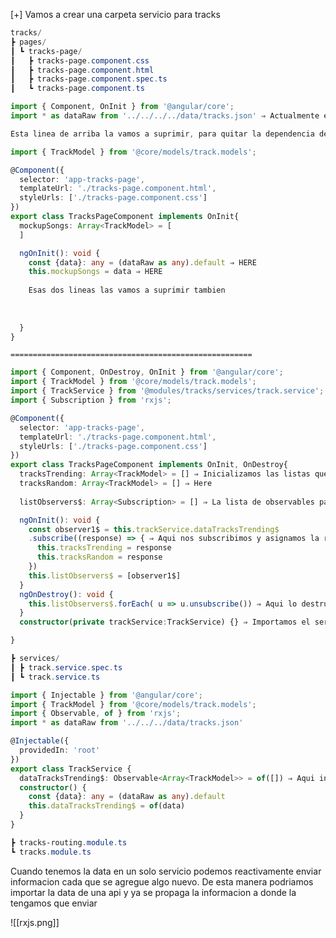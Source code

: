 [+] Vamos a crear una carpeta servicio para tracks

```powershell
tracks/
┣ pages/
┃ ┗ tracks-page/
┃   ┣ tracks-page.component.css
┃   ┣ tracks-page.component.html
┃   ┣ tracks-page.component.spec.ts
┃   ┗ tracks-page.component.ts

```

```ts hl:18,19
import { Component, OnInit } from '@angular/core';
import * as dataRaw from '../../../../data/tracks.json' ⇒ Actualmente estamos importando la informacion de manera estatica

Esta linea de arriba la vamos a suprimir, para quitar la dependencia de este componente con un file

import { TrackModel } from '@core/models/track.models';

@Component({
  selector: 'app-tracks-page',
  templateUrl: './tracks-page.component.html',
  styleUrls: ['./tracks-page.component.css']
})
export class TracksPageComponent implements OnInit{
  mockupSongs: Array<TrackModel> = [
  ]

  ngOnInit(): void {
	const {data}: any = (dataRaw as any).default ⇒ HERE
	this.mockupSongs = data ⇒ HERE
	
	Esas dos lineas las vamos a suprimir tambien		
	
		
	
  }
}

```
	
	======================================================
	
```ts info:12,13,15,19,26,28
import { Component, OnDestroy, OnInit } from '@angular/core';
import { TrackModel } from '@core/models/track.models';
import { TrackService } from '@modules/tracks/services/track.service';
import { Subscription } from 'rxjs';

@Component({
  selector: 'app-tracks-page',
  templateUrl: './tracks-page.component.html',
  styleUrls: ['./tracks-page.component.css']
})
export class TracksPageComponent implements OnInit, OnDestroy{
  tracksTrending: Array<TrackModel> = [] ⇒ Inicializamos las listas que alojaran la data
  tracksRandom: Array<TrackModel> = [] ⇒ Here
  
  listObservers$: Array<Subscription> = [] ⇒ La lista de observables para despues desubscribirnos

  ngOnInit(): void {
	const observer1$ = this.trackService.dataTracksTrending$
	.subscribe((response) => { ⇒ Aqui nos subscribimos y asignamos la respuesta
	  this.tracksTrending = response
	  this.tracksRandom = response
	})
	this.listObservers$ = [observer1$]
  }
  ngOnDestroy(): void {
	this.listObservers$.forEach( u => u.unsubscribe()) ⇒ Aqui lo destruimos
  }
  constructor(private trackService:TrackService) {} ⇒ Importamos el servicio

}
```
	
```powershell
┣ services/
┃ ┣ track.service.spec.ts
┃ ┗ track.service.ts
```
		
```ts
import { Injectable } from '@angular/core';
import { TrackModel } from '@core/models/track.models';
import { Observable, of } from 'rxjs';
import * as dataRaw from '../../../data/tracks.json'

@Injectable({
  providedIn: 'root'
})
export class TrackService {
  dataTracksTrending$: Observable<Array<TrackModel>> = of([]) ⇒ Aqui inicializamos el objeto observable que va a ser una lista de TrackModel 
  constructor() { 
	const {data}: any = (dataRaw as any).default
	this.dataTracksTrending$ = of(data)
  }
}
```

```powershell
┣ tracks-routing.module.ts
┗ tracks.module.ts
```

Cuando tenemos la data en un solo servicio podemos reactivamente enviar informacion cada que se agregue algo nuevo. De esta manera podriamos importar la data de una api y ya se propaga la informacion a donde la tengamos que enviar

![[rxjs.png]]